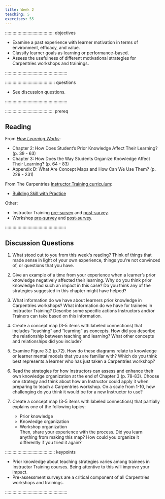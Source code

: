 ```yaml
---
title: Week 2
teaching: 5
exercises: 55
---
```


::::::::::::::::::::::::::::::::::::::: objectives

- Examine a past experience with learner motivation in terms of environment, efficacy, and value.
- Classify learner goals as learning or performance-based.
- Assess the usefulness of different motivational strategies for Carpentries workshops and trainings.


::::::::::::::::::::::::::::::::::::::::::::::::::

:::::::::::::::::::::::::::::::::::::::: questions

- See discussion questions.

::::::::::::::::::::::::::::::::::::::::::::::::::

::::::::::::::::::::::::::::::::::::::: prereq

## Reading

From [*How Learning Works*](https://www.worldcat.org/title/how-learning-works-seven-research-based-principles-for-smart-teaching/oclc/468969206):

* Chapter 2: How Does Student’s Prior Knowledge Affect Their Learning? (p. 39 - 63)
* Chapter 3: How Does the Way Students Organize Knowledge Affect Their Learning? (p. 64 - 83)
* Appendix D: What Are Concept Maps and How Can We Use Them? (p. 229 - 231)

From The Carpentries [Instructor Training curriculum](https://carpentries.github.io/instructor-training/instructor/index.html): 

* [Building Skill with Practice](https://carpentries.github.io/instructor-training/instructor/02-practice-learning.html)

Other: 

* Instructor Training [pre-survey](https://carpentries.github.io/assessment-archives/instructor-training-pre/instructor-training-pre.html) and [post-survey](https://carpentries.github.io/assessment-archives/instructor-training-post/instructor-training-post.html).
* Workshop [pre-survey](https://carpentries.github.io/assessment-archives/pre-workshop/pre-workshop.html) and [post-survey](https://carpentries.github.io/assessment-archives/instructor-training-post/instructor-training-post.html).


:::::::::::::::::::::::::::::::::::::::::::::::::


## Discussion Questions


1. What stood out to you from this week's reading? Think of things that made sense in light of your own experience, things you're not convinced of, or questions that you have.

1. Give an example of a time from your experience when a learner’s prior knowledge negatively affected their learning. Why do you think prior knowledge had such an impact in this case? Do you think any of the strategies suggested in this chapter might have helped?

1. What information do we have about learners prior knowledge in Carpentries workshops? What information do we have for trainees in Instructor Training? Describe some specific actions Instructors and/or Trainers can take based on this information.

1. Create a concept map (3-5 items with labeled connections) that includes “teaching” and “learning” as concepts. How did you describe the relationship between teaching and learning? What other concepts and relationships did you include? 

1. Examine Figure 3.2 (p.72). How do these diagrams relate to knowledge or learner mental models that you are familiar with? Which do you think best represents a learner who has just taken a Carpentries workshop?

1. Read the strategies for how Instructors can assess and enhance their own knowledge organization at the end of Chapter 3 (p. 78-83). Choose one strategy and think about how an Instructor could apply it when preparing to teach a Carpentries workshop. On a scale from 1-10, how challenging do you think it would be for a new Instructor to use?

1. Create a concept map (3-5 items with labeled connections) that partially explains one of the following topics:
	- Prior knowledge
	- Knowledge organization
	- Workshop organization  
Then, share your experience with the process. Did you learn anything from making this map? How could you organize it differently if you tried it again?


:::::::::::::::::::::::::::::::::::::::: keypoints

- Prior knowledge about teaching strategies varies among trainees in Instructor Training courses. Being attentive to this will improve your impact.
- Pre-assessment surveys are a critical component of all Carpentries workshops and trainings.

::::::::::::::::::::::::::::::::::::::::::::::::::


